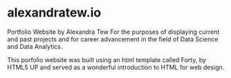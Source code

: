 # alexandratew.io
Portfolio Website by Alexandra Tew
For the purposes of displaying current and past projects and for career advancement in the field of Data Science and Data Analytics.

This porfolio website was built using an html template called Forty, by HTML5 UP and served as a wonderful introduction to HTML for web design.